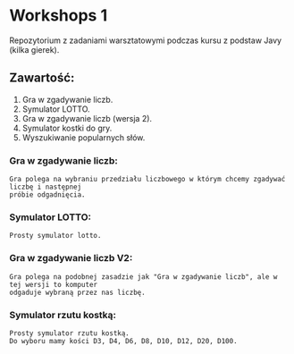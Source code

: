 # Workshops 1

Repozytorium z zadaniami warsztatowymi podczas kursu z podstaw Javy (kilka gierek).

## Zawartość:

1. Gra w zgadywanie liczb.
1. Symulator LOTTO.
1. Gra w zgadywanie liczb (wersja 2).
1. Symulator kostki do gry.
1. Wyszukiwanie popularnych słów.

### Gra w zgadywanie liczb:

```text
Gra polega na wybraniu przedziału liczbowego w którym chcemy zgadywać liczbę i następnej
próbie odgadnięcia.
```

### Symulator LOTTO:

```text
Prosty symulator lotto.
```

### Gra w zgadywanie liczb V2:

```text
Gra polega na podobnej zasadzie jak "Gra w zgadywanie liczb", ale w tej wersji to komputer
odgaduje wybraną przez nas liczbę.
```

### Symulator rzutu kostką:

```text
Prosty symulator rzutu kostką.
Do wyboru mamy kości D3, D4, D6, D8, D10, D12, D20, D100.




